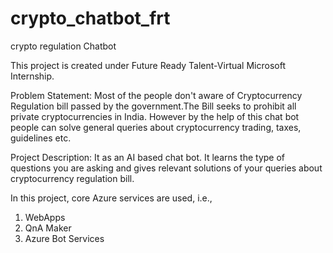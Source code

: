 # crypto_chatbot_frt

crypto regulation Chatbot

This project is created under Future Ready Talent-Virtual Microsoft Internship.

Problem Statement: Most of the people don't aware of Cryptocurrency Regulation bill passed by the government.The Bill seeks to prohibit all private cryptocurrencies in India. However by the help of this chat bot people can solve general queries about cryptocurrency trading, taxes, guidelines etc.

Project Description: It as an AI based chat bot. It learns the type of questions you are asking and gives relevant solutions of your queries about cryptocurrency regulation bill.

In this project, core Azure services are used, i.e.,

   1. WebApps
   2. QnA Maker
   3. Azure Bot Services


